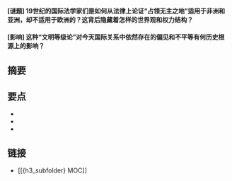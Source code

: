 #### [谜题] 19世纪的国际法学家们是如何从法律上论证“占领无主之地”适用于非洲和亚洲，却不适用于欧洲的？这背后隐藏着怎样的世界观和权力结构？


#### [影响] 这种“文明等级论”对今天国际关系中依然存在的偏见和不平等有何历史根源上的影响？


## 摘要


## 要点

- 
- 
- 

## 链接

- [[{h3_subfolder} MOC]]
